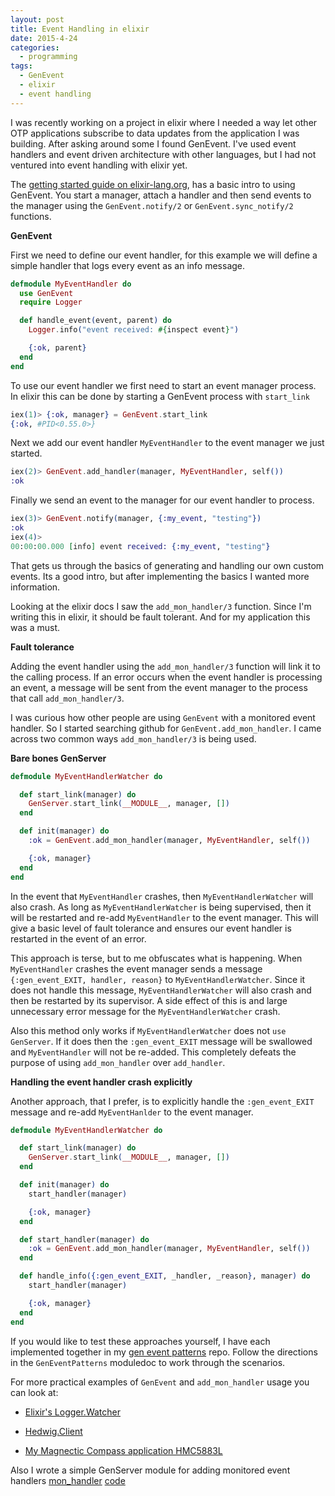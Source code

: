 ```yaml
---
layout: post
title: Event Handling in elixir
date: 2015-4-24
categories:
  - programming
tags:
  - GenEvent
  - elixir
  - event handling
---
```


I was recently working on a project in elixir where I needed a way let other OTP applications subscribe to data updates from the application I was building. After asking around some I found GenEvent. I've used event handlers and event driven architecture with other languages, but I had not ventured into event handling with elixir yet.

The [getting started guide on elixir-lang.org](http://elixir-lang.org/getting-started/mix-otp/genevent.html), has a basic intro to using GenEvent. You start a manager, attach a handler and then send events to the manager using the `GenEvent.notify/2` or `GenEvent.sync_notify/2` functions.

**GenEvent**

First we need to define our event handler, for this example we will define a simple handler that logs every event as an info message.

```elixir
defmodule MyEventHandler do
  use GenEvent
  require Logger

  def handle_event(event, parent) do
    Logger.info("event received: #{inspect event}")

    {:ok, parent}
  end
end
```

To use our event handler we first need to start an event manager process. In elixir this can be done by starting a GenEvent process with `start_link`

```elixir
iex(1)> {:ok, manager} = GenEvent.start_link
{:ok, #PID<0.55.0>}
```

Next we add our event handler `MyEventHandler` to the event manager we just started.

```elixir
iex(2)> GenEvent.add_handler(manager, MyEventHandler, self())
:ok
```

Finally we send an event to the manager for our event handler to process.

``` elixir
iex(3)> GenEvent.notify(manager, {:my_event, "testing"})
:ok
iex(4)>
00:00:00.000 [info] event received: {:my_event, "testing"}
```

That gets us through the basics of generating and handling our own custom events. Its a good intro, but after implementing the basics I wanted more information.

Looking at the elixir docs I saw the `add_mon_handler/3` function. Since I'm writing this in elixir, it should be fault tolerant. And for my application this was a must.

**Fault tolerance**

Adding the event handler using the `add_mon_handler/3` function will link it to the calling process. If an error occurs when the event handler is processing an event, a message will be sent from the event manager to the process that call `add_mon_handler/3`.  

I was curious how other people are using `GenEvent` with a monitored event handler. So I started searching github for `GenEvent.add_mon_handler`. I came across two common ways `add_mon_handler/3` is being used.

**Bare bones GenServer**

``` elixir
defmodule MyEventHandlerWatcher do

  def start_link(manager) do
    GenServer.start_link(__MODULE__, manager, [])
  end

  def init(manager) do
    :ok = GenEvent.add_mon_handler(manager, MyEventHandler, self())

    {:ok, manager}
  end
end
```

In the event that `MyEventHandler` crashes, then `MyEventHandlerWatcher` will also crash. As long as `MyEventHandlerWatcher` is being supervised, then it will be restarted and re-add `MyEventHandler` to the event manager. This will give a basic level of fault tolerance and ensures our event handler is restarted in the event of an error.

This approach is terse, but to me obfuscates what is happening. When `MyEventHandler` crashes the event manager sends a message `{:gen_event_EXIT, handler, reason}` to `MyEventHandlerWatcher`. Since it does not handle this message, `MyEventHandlerWatcher` will also crash and then be restarted by its supervisor. A side effect of this is and large unnecessary error message for the `MyEventHandlerWatcher` crash.

Also this method only works if `MyEventHandlerWatcher` does not `use GenServer`. If it does then the `:gen_event_EXIT` message will be swallowed and `MyEventHandler` will not be re-added. This completely defeats the purpose of using `add_mon_handler` over `add_handler`.

**Handling the event handler crash explicitly**

Another approach, that I prefer, is to explicitly handle the
`:gen_event_EXIT` message and re-add `MyEventHanlder` to the event manager.

```elixir
defmodule MyEventHandlerWatcher do

  def start_link(manager) do
    GenServer.start_link(__MODULE__, manager, [])
  end

  def init(manager) do
    start_handler(manager)

    {:ok, manager}
  end

  def start_handler(manager) do
    :ok = GenEvent.add_mon_handler(manager, MyEventHandler, self())
  end

  def handle_info({:gen_event_EXIT, _handler, _reason}, manager) do
    start_handler(manager)

    {:ok, manager}
  end
end
```

If you would like to test these approaches yourself, I have each implemented together in my [gen event patterns][0] repo. Follow the directions in the `GenEventPatterns` moduledoc to work through the scenarios.

For more practical examples of `GenEvent` and `add_mon_handler` usage you can look at:

- [Elixir's Logger.Watcher][1]

- [Hedwig.Client][2]

- [My Magnectic Compass application HMC5883L][3]

Also I wrote a simple GenServer module for adding monitored event handlers [mon_handler](https://hex.pm/packages/mon_handler) [code](https://github.com/tattdcodemonkey/mon_handler)

[0]: https://github.com/TattdCodeMonkey/gen_event_patterns
[1]: https://github.com/elixir-lang/elixir/blob/master/lib/logger/lib/logger/watcher.ex
[2]: https://github.com/scrogson/hedwig/blob/master/lib/hedwig/client.ex#L160-L164
[3]: https://github.com/TattdCodeMonkey/hmc5883l/blob/master/lib/hmc5883l/event_handler.ex
